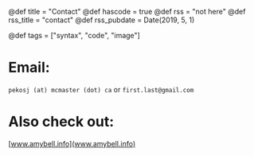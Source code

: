 @def title = "Contact"
@def hascode = true
@def rss = "not here"
@def rss_title = "contact"
@def rss_pubdate = Date(2019, 5, 1)

@def tags = ["syntax", "code", "image"]

# Email:

`pekosj (at) mcmaster (dot) ca` or `first.last@gmail.com`

# Also check out:
[www.amybell.info](www.amybell.info)